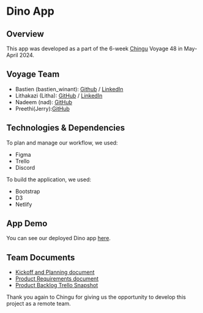 # Dino App

##  Overview

This app was developed as a part of the 6-week [Chingu](https://www.chingu.io/) Voyage 48 in May-April 2024. 

## Voyage Team

- Bastien (bastien_winant): [Github](https://github.com/BastienWinant) / [LinkedIn](www.linkedin.com/in/winant)
- Lithakazi (Litha): [GitHub](https://github.com/Lithakazi101) / [LinkedIn](www.linkedin.com/in/lithakazi-sikwana-061068225)
- Nadeem (nad): [GitHub](https://github.com/707) 
- Preethi(Jerry):[GitHub](https://github.com/jerry2405)

## Technologies & Dependencies

To plan and manage our workflow, we used:

- Figma
- Trello
- Discord

To build the application, we used:

- Bootstrap
- D3
- Netlify

## App Demo

You can see our deployed Dino app [here](https://dino-app.netlify.app/).

## Team Documents

- [Kickoff and Planning document](https://docs.google.com/document/d/1qT5hpzWR-jKst_dDnrWMGOvEEl1QsFBK-WISaq_hfc0/edit?usp=sharing)
- [Product Requirements document](https://docs.google.com/document/d/1tINdGVvQplassDeEAzCoUP8xxGoarUyVk6qoK9votbo/edit?usp=sharing)
- [Product Backlog Trello Snapshot](https://ibb.co/16t6n66)


Thank you again to Chingu for giving us the opportunity to develop this project as a remote team.

